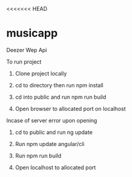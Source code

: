 <<<<<<< HEAD
# musicapp
Deezer Wep Api

To run project

1. Clone project locally

2. cd to directory then run npm install

3. cd into public and run npm run build

4. Open browser to allocated port on localhost

Incase of server error upon opening

1. cd to public and run ng update

2. Run npm update angular/cli

3. Run npm run build

4. Open localhost to allocated port